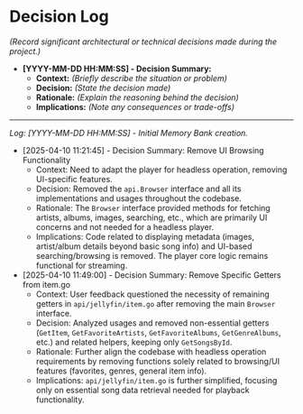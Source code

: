 # Decision Log

*(Record significant architectural or technical decisions made during the project.)*

*   **[YYYY-MM-DD HH:MM:SS] - Decision Summary:**
    *   **Context:** *(Briefly describe the situation or problem)*
    *   **Decision:** *(State the decision made)*
    *   **Rationale:** *(Explain the reasoning behind the decision)*
    *   **Implications:** *(Note any consequences or trade-offs)*

---
*Log:*
*[YYYY-MM-DD HH:MM:SS] - Initial Memory Bank creation.*
*   [2025-04-10 11:21:45] - Decision Summary: Remove UI Browsing Functionality
    *   Context: Need to adapt the player for headless operation, removing UI-specific features.
    *   Decision: Removed the `api.Browser` interface and all its implementations and usages throughout the codebase.
    *   Rationale: The `Browser` interface provided methods for fetching artists, albums, images, searching, etc., which are primarily UI concerns and not needed for a headless player.
    *   Implications: Code related to displaying metadata (images, artist/album details beyond basic song info) and UI-based searching/browsing is removed. The player core logic remains functional for streaming.
*   [2025-04-10 11:49:00] - Decision Summary: Remove Specific Getters from item.go
    *   Context: User feedback questioned the necessity of remaining getters in `api/jellyfin/item.go` after removing the main `Browser` interface.
    *   Decision: Analyzed usages and removed non-essential getters (`GetItem`, `GetFavoriteArtists`, `GetFavoriteAlbums`, `GetGenreAlbums`, etc.) and related helpers, keeping only `GetSongsById`.
    *   Rationale: Further align the codebase with headless operation requirements by removing functions solely related to browsing/UI features (favorites, genres, general item info).
    *   Implications: `api/jellyfin/item.go` is further simplified, focusing only on essential song data retrieval needed for playback functionality.